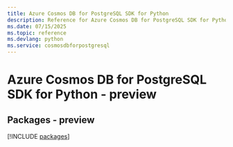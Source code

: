 ```yaml
---
title: Azure Cosmos DB for PostgreSQL SDK for Python
description: Reference for Azure Cosmos DB for PostgreSQL SDK for Python
ms.date: 07/15/2025
ms.topic: reference
ms.devlang: python
ms.service: cosmosdbforpostgresql
---
```

# Azure Cosmos DB for PostgreSQL SDK for Python - preview
## Packages - preview
[!INCLUDE [packages](cosmos-db-for-postgresql-index.md)]